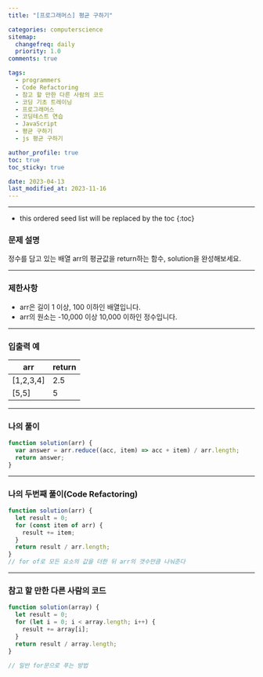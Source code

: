 ```yaml
---
title: "[프로그래머스] 평균 구하기"

categories: computerscience
sitemap:
  changefreq: daily
  priority: 1.0
comments: true

tags:
  - programmers
  - Code Refactoring
  - 참고 할 만한 다른 사람의 코드
  - 코딩 기초 트레이닝
  - 프로그래머스
  - 코딩테스트 연습
  - JavaScript
  - 평균 구하기
  - js 평균 구하기

author_profile: true
toc: true
toc_sticky: true

date: 2023-04-13
last_modified_at: 2023-11-16
---
```


---

<!-- prettier-ignore -->
* this ordered seed list will be replaced by the toc 
{:toc}

### 문제 설명

정수를 담고 있는 배열 arr의 평균값을 return하는 함수, solution을 완성해보세요.

---

### 제한사항

- arr은 길이 1 이상, 100 이하인 배열입니다.
- arr의 원소는 -10,000 이상 10,000 이하인 정수입니다.

---

### 입출력 예

| arr       | return |
| --------- | ------ |
| [1,2,3,4] | 2.5    |
| [5,5]     | 5      |

---

### 나의 풀이

```jsx
function solution(arr) {
  var answer = arr.reduce((acc, item) => acc + item) / arr.length;
  return answer;
}
```

---

### 나의 두번째 풀이(Code Refactoring)

```jsx
function solution(arr) {
  let result = 0;
  for (const item of arr) {
    result += item;
  }
  return result / arr.length;
}
// for of로 모든 요소의 값을 더한 뒤 arr의 갯수만큼 나눠준다
```

---

### 참고 할 만한 다른 사람의 코드

```jsx
function solution(array) {
  let result = 0;
  for (let i = 0; i < array.length; i++) {
    result += array[i];
  }
  return result / array.length;
}

// 일반 for문으로 푸는 방법
```
